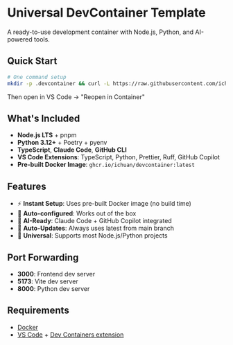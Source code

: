 # Universal DevContainer Template

A ready-to-use development container with Node.js, Python, and AI-powered tools.

## Quick Start

```bash
# One command setup
mkdir -p .devcontainer && curl -L https://raw.githubusercontent.com/ichuan/devcontainer/main/.devcontainer/devcontainer.json -o .devcontainer/devcontainer.json
```
Then open in VS Code → "Reopen in Container"

## What's Included

- **Node.js LTS** + pnpm
- **Python 3.12+** + Poetry + pyenv
- **TypeScript**, **Claude Code**, **GitHub CLI**
- **VS Code Extensions**: TypeScript, Python, Prettier, Ruff, GitHub Copilot
- **Pre-built Docker Image**: `ghcr.io/ichuan/devcontainer:latest`

## Features

- ⚡ **Instant Setup**: Uses pre-built Docker image (no build time)
- 🔧 **Auto-configured**: Works out of the box
- 🤖 **AI-Ready**: Claude Code + GitHub Copilot integrated
- 🔄 **Auto-Updates**: Always uses latest from main branch
- 🚀 **Universal**: Supports most Node.js/Python projects

## Port Forwarding
- **3000**: Frontend dev server
- **5173**: Vite dev server
- **8000**: Python dev server

## Requirements

- [Docker](https://www.docker.com/get-started)
- [VS Code](https://code.visualstudio.com/) + [Dev Containers extension](https://marketplace.visualstudio.com/items?itemName=ms-vscode-remote.remote-containers)